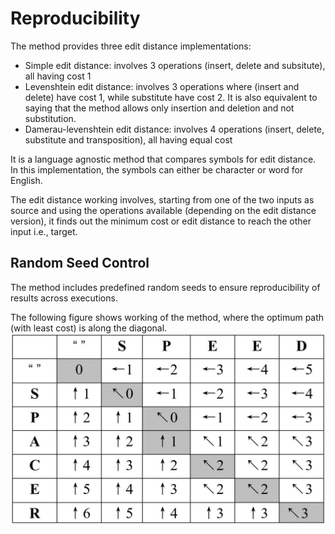 # Reproducibility
The method provides three edit distance implementations:
- Simple edit distance: involves 3 operations (insert, delete and subsitute), all having cost 1
- Levenshtein edit distance: involves 3 operations where (insert and delete) have cost 1, while substitute have cost 2. It is also equivalent to saying that the method allows only insertion and deletion and not substitution.
- Damerau-levenshtein edit distance: involves 4 operations (insert, delete, substitute and transposition), all having equal cost

It is a language agnostic method that compares symbols for edit distance. In this implementation, the symbols can either be character or word for English.

The edit distance working involves, starting from one of the two inputs as source and using the operations available (depending on the edit distance version), it finds out the minimum cost or edit distance to reach the other input i.e., target. 
## Random Seed Control
The method includes predefined random seeds to ensure reproducibility of results across executions.

The following figure shows working of the method, where the optimum path (with least cost) is along the diagonal.
![alt edit distance](information-13-00452-g002.webp)

